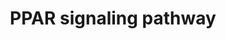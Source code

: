 ---
annotations:
- type: Pathway Ontology
  value: signaling pathway
- type: Cell Type Ontology
  value: cell of skeletal muscle
- type: Pathway Ontology
  value: peroxisome proliferator-activated receptor signaling pathway
- type: Pathway Ontology
  value: peroxisome proliferator-activated receptor signaling pathway
- type: Cell Type Ontology
  value: white fat cell
authors:
- Khanspers
- DeSl
- MaintBot
description: Peroxisome proliferator-activated receptors (PPARs) are nuclear hormone
  receptors that are activated by fatty acids and their derivatives. PPAR has three
  subtypes (PPARalpha, beta/delta, and gamma) showing different expression patterns
  in vertebrates. Each of them is encoded in a separate gene and binds fatty acids
  and eicosanoids. PPARalpha plays a role in the clearance of circulating or cellular
  lipids via the regulation of gene expression involved in lipid metabolism in liver
  and skeletal muscle. PPARbeta/delta is involved in lipid oxidation and cell proliferation.
  PPARgamma promotes adipocyte differentiation to enhance blood glucose uptake.  Proteins
  on this pathway have targeted assays available via the [https://assays.cancer.gov/available_assays?wp_id=WP3942
  CPTAC Assay Portal]
last-edited: 2019-09-05
organisms:
- Homo sapiens
redirect_from:
- /index.php/Pathway:WP3942
- /instance/WP3942
schema-jsonld:
- '@context': https://schema.org/
  '@id': https://wikipathways.github.io/pathways/WP3942.html
  '@type': Dataset
  creator:
    '@type': Organization
    name: WikiPathways
  description: Peroxisome proliferator-activated receptors (PPARs) are nuclear hormone
    receptors that are activated by fatty acids and their derivatives. PPAR has three
    subtypes (PPARalpha, beta/delta, and gamma) showing different expression patterns
    in vertebrates. Each of them is encoded in a separate gene and binds fatty acids
    and eicosanoids. PPARalpha plays a role in the clearance of circulating or cellular
    lipids via the regulation of gene expression involved in lipid metabolism in liver
    and skeletal muscle. PPARbeta/delta is involved in lipid oxidation and cell proliferation.
    PPARgamma promotes adipocyte differentiation to enhance blood glucose uptake.  Proteins
    on this pathway have targeted assays available via the [https://assays.cancer.gov/available_assays?wp_id=WP3942
    CPTAC Assay Portal]
  keywords:
  - CYP4A11
  - RXRG
  - ACAA1
  - Synthesis and degradation of ketone bodies
  - EHHADH
  - Thiazolidine derivative
  - GK2
  - ACOX1
  - ACSL3
  - ACOX3
  - PCK2
  - ACSL4
  - DBI
  - PDPK1
  - OLR1
  - Adipocytokine signaling pathway
  - CPT1A
  - GK3P
  - ACOX2
  - FABP5
  - Glycerophospholipid metabolism
  - NSAIDs
  - SLC27A1
  - SORBS1
  - SLC27A4
  - FABP6
  - RXRA
  - ACADL
  - PLIN1
  - ACSBG1
  - PCK1
  - ILK
  - eicosanoid
  - RXRB
  - FABP7
  - MMP1
  - ACSL5
  - APOA5
  - saturated fatty acids
  - APOA1
  - unsaturated fatty acids
  - AQP7
  - LPL
  - SLC27A5
  - NR1H3
  - APOC3
  - FABP4
  - SLC27A6
  - CYP7A1
  - FABP3
  - SCP2
  - PPARA
  - ciprofibrate
  - PLTP
  - FABP2
  - ACSL1
  - ME1
  - ADIPOQ
  - Fatty acid metabolism
  - SLC27A2
  - CPT1C
  - CD36
  - ACADM
  - PPARG
  - ACSL6
  - FADS2
  - PPARD
  - CYP8B1
  - CYP27A1
  - cytochrome P450 4A14-like
  - CPT1B
  - UCP1
  - Ubc
  - SCD
  - APOA2
  - CPT2
  - HMGCS2
  - ACSBG2
  - FABP1
  - ANGPTL4
  - Primary bile acid biosynthesis
  - 9-cis-Retinoic acid
  license: CC0
  name: PPAR signaling pathway
seo: CreativeWork
title: PPAR signaling pathway
wpid: WP3942
---